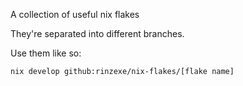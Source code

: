 A collection of useful nix flakes

They're separated into different branches.

Use them like so:
``` 
nix develop github:rinzexe/nix-flakes/[flake name]
```
